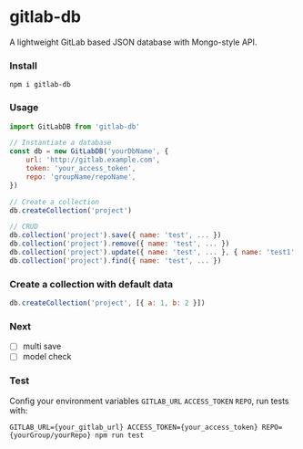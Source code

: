 # gitlab-db
A lightweight GitLab based JSON database with Mongo-style API.

### Install

```
npm i gitlab-db
```

### Usage

```js
import GitLabDB from 'gitlab-db'

// Instantiate a database
const db = new GitLabDB('yourDbName', {
	url: 'http://gitlab.example.com',
	token: 'your_access_token',
	repo: 'groupName/repoName',
})

// Create a collection
db.createCollection('project')

// CRUD
db.collection('project').save({ name: 'test', ... })
db.collection('project').remove({ name: 'test', ... })
db.collection('project').update({ name: 'test', ... }, { name: 'test1' })
db.collection('project').find({ name: 'test', ... })
```

### Create a collection with default data

```js
db.createCollection('project', [{ a: 1, b: 2 }])
```

### Next

- [ ] multi save
- [ ] model check

### Test

Config your environment variables `GITLAB_URL` `ACCESS_TOKEN` `REPO`, run tests with:

```
GITLAB_URL={your_gitlab_url} ACCESS_TOKEN={your_access_token} REPO={yourGroup/yourRepo} npm run test
```